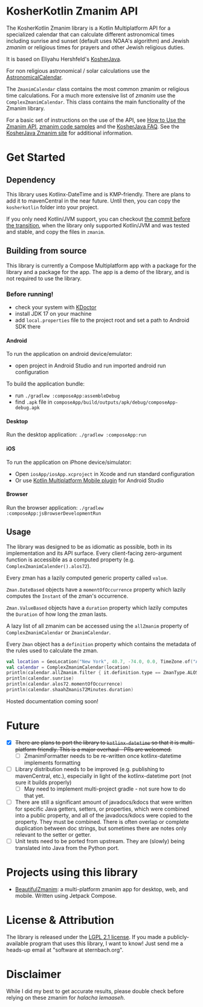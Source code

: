 KosherKotlin Zmanim API
=====================

The KosherKotlin Zmanim library is a Kotlin Multiplatform API for a specialized calendar that can calculate different astronomical
times including sunrise and sunset (default uses NOAA's algorithm) and Jewish _zmanim_ or religious times for prayers and other
Jewish religious duties.

It is based on Eliyahu Hershfeld's [KosherJava](https://github.com/KosherJava/zmanim).

For non religious astronomical / solar calculations use the [AstronomicalCalendar](./composeApp/src/commonMain/sternbach/software/kosherkotlin/AstronomicalCalendar.kt).

The `ZmanimCalendar` class contains the most common zmanim or religious time calculations. 
For a much more extensive list of _zmanim_ use the `ComplexZmanimCalendar`.
This class contains the main functionality of the Zmanim library.

For a basic set of instructions on the use of the API, see [How to Use the Zmanim API](https://kosherjava.com/zmanim-project/how-to-use-the-zmanim-api/), [zmanim code samples](https://kosherjava.com/tag/code-sample/) and the [KosherJava FAQ](https://kosherjava.com/tag/faq/). See the <a href="https://kosherjava.com">KosherJava Zmanim site</a> for additional information.

# Get Started

## Dependency

This library uses Kotlinx-DateTime and is KMP-friendly. There are plans to add it to mavenCentral in the near future. Until then, you can copy the `kosherkotlin` folder into your project.

If you only need Kotlin/JVM support, you can checkout [the commit before the transition](https://github.com/Sternbach-Software/KosherKotlin/commit/177ab9314e468f19fcd04ec47eb22d12eccf2210), when the library only supported Kotlin/JVM and was tested and stable, and copy the files in `zmanim`.

## Building from source

This library is currently a Compose Multiplatform app with a package for the library and a package for the app. The app is a demo of the library, and is not required to use the library.

### Before running!
- check your system with [KDoctor](https://github.com/Kotlin/kdoctor)
- install JDK 17 on your machine
- add `local.properties` file to the project root and set a path to Android SDK there

#### Android
To run the application on android device/emulator:
- open project in Android Studio and run imported android run configuration

To build the application bundle:
- run `./gradlew :composeApp:assembleDebug`
- find `.apk` file in `composeApp/build/outputs/apk/debug/composeApp-debug.apk`

#### Desktop
Run the desktop application: `./gradlew :composeApp:run`

#### iOS
To run the application on iPhone device/simulator:
- Open `iosApp/iosApp.xcproject` in Xcode and run standard configuration
- Or use [Kotlin Multiplatform Mobile plugin](https://plugins.jetbrains.com/plugin/14936-kotlin-multiplatform-mobile) for Android Studio

#### Browser
Run the browser application: `./gradlew :composeApp:jsBrowserDevelopmentRun`

## Usage

The library was designed to be as idiomatic as possible, both in its implementation and its API surface. Every client-facing zero-argument function is accessible as a computed property (e.g. `ComplexZmanimCalender().alos72`).

Every zman has a lazily computed generic property called `value`.

`Zman.DateBased` objects have a `momentOfOccurrence` property which lazily computes the `Instant` of the zman's occurrence. 

`Zman.ValueBased` objects have a `duration` property which lazily computes the `Duration` of how long the zman lasts.

A lazy list of all zmanim can be accessed using the `allZmanim` property of `ComplexZmanimCalendar` or `ZmanimCalendar`.

Every `Zman` object has a `definition` property which contains the metadata of the rules used to calculate the zman.

```kotlin
val location = GeoLocation("New York", 40.7, -74.0, 0.0, TimeZone.of("America/New_York"))
val calendar = ComplexZmanimCalendar(location)
println(calendar.allZmanim.filter { it.definition.type == ZmanType.ALOS }.map { it.value })
println(calendar.sunrise)
println(calendar.alos72.momentOfOccurrence)
println(calendar.shaahZmanis72Minutes.duration)
```


Hosted documentation coming soon!

# Future
- [x] ~~There are plans to port the library to `kotlinx-datetime` so that it is multi-platform friendly. This is a major overhaul - PRs are welcomed.~~
    - [ ] ZmanimFormatter needs to be re-written once kotlinx-datetime implements formatting
- [ ] Library distribution needs to be improved (e.g. publishing to mavenCentral, etc.), especially in light of the kotlinx-datetime port (not sure it builds properly)
    - [ ] May need to implement multi-project gradle - not sure how to do that yet.
- [ ] There are still a significant amount of javadocs/kdocs that were written for specific Java getters, setters, or properties, which were combined into a public property, and all of the javadocs/kdocs were copied to the property. They must be combined. There is often overlap or complete duplication between doc strings, but sometimes there are notes only relevant to the setter or getter.
- [ ] Unit tests need to be ported from upstream. They are (slowly) being translated into Java from the Python port.

# Projects using this library
- [BeautifulZmanim](https://github.com/Sternbach-Software/BeautifulZmanim): a multi-platform zmanim app for desktop, web, and mobile. Written using Jetpack Compose.

# License & Attribution
The library is released under the [LGPL 2.1 license](https://kosherjava.com/2011/05/09/kosherjava-zmanim-api-released-under-the-lgpl-license/).
If you made a publicly-available program that uses this library, I want to know! Just send me a heads-up email at "software at sternbach.org".

# Disclaimer
While I did my best to get accurate results, please double check before relying on these zmanim for *halacha lemaaseh*.

